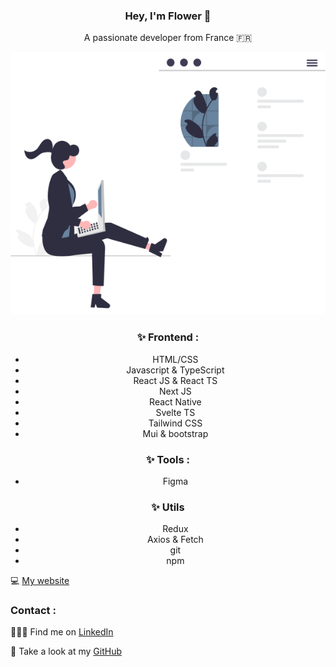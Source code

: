 <center>

### Hey, I'm Flower 👋

A passionate developer from France 🇫🇷

 ![undraw_web_development](undraw_web_development_0l6v.svg)
 
### ✨ Frontend : 
- HTML/CSS
- Javascript & TypeScript
- React JS & React TS
- Next JS
- React Native
- Svelte TS
- Tailwind CSS
- Mui & bootstrap

### ✨ Tools : 
- Figma
  
### ✨  Utils
- Redux
- Axios & Fetch
- git
- npm
  
</center>


💻 [My website](https://flower-dev.github.io)

### Contact :


👩🏼‍💻 Find me on [LinkedIn](https://frama.link/lienversmonlinkedin)

:file_folder: Take a look at my [GitHub](https://github.com/Flower-dev)
<!--
**Flower-dev/Flower-dev** is a ✨ _special_ ✨ repository because its `README.md` (this file) appears on your GitHub profile.

Here are some ideas to get you started:

- 🔭 I’m currently working on ...
- 🌱 I’m currently learning ...
- 👯 I’m looking to collaborate on ...
- 🤔 I’m looking for help with ...
- 💬 Ask me about ...
- 📫 How to reach me: ...
- 😄 Pronouns: ...
- ⚡ Fun fact: ...
-->
